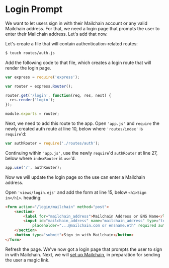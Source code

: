 # Login Prompt

We want to let users sign in with their Mailchain account or any valid Mailchain
address.  For that, we need a login page that prompts the user to enter their
Mailchain address.  Let's add that now.

Let's create a file that will contain authentication-related routes:

```sh
$ touch routes/auth.js
```

Add the following code to that file, which creates a login route that will
render the login page.

```js
var express = require('express');

var router = express.Router();

router.get('/login', function(req, res, next) {
  res.render('login');
});

module.exports = router;
```

Next, we need to add this route to the app.  Open `'app.js'` and `require` the
newly created auth route at line 10, below where `'routes/index'` is
`require`'d:

```js
var authRouter = require('./routes/auth');
```

Continuing within `'app.js'`, use the newly `require`'d `authRouter` at line 27,
below where `indexRouter` is `use`'d.

```js
app.use('/', authRouter);
```

Now we will update the login page so the use can enter a Mailchain address.

Open `'views/login.ejs'` and add the form at line 15, below `<h1>Sign in</h1>`.
heading:

```html
<form action="/login/mailchain" method="post">
	<section>
		<label for="mailchain_address">Mailchain Address or ENS Name</label>
		<input id="mailchain_address" name="mailchain_address" type="text" autocomplete="username"
			placeholder="...@mailchain.com or ensname.eth" required autofocus>
	</section>
	<button type="submit">Sign in with Mailchain</button>
</form>
```

Refresh the page.  We've now got a login page that prompts the user to sign in
with Mailchain.  Next, we will [set up Mailchain](../setup/), in preparation for
sending the user a magic link.

